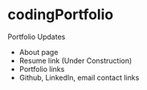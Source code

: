 # codingPortfolio
Portfolio Updates 
- About page
- Resume link (Under Construction)
- Portfolio links
- Github, LinkedIn, email contact links